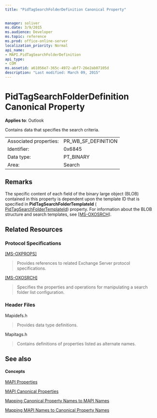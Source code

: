 ```yaml
---
title: "PidTagSearchFolderDefinition Canonical Property"
 
 
manager: soliver
ms.date: 3/9/2015
ms.audience: Developer
ms.topic: reference
ms.prod: office-online-server
localization_priority: Normal
api_name:
- MAPI.PidTagSearchFolderDefinition
api_type:
- COM
ms.assetid: a61056e7-365c-4972-abf7-26e2ab07105d
description: "Last modified: March 09, 2015"
---
```


# PidTagSearchFolderDefinition Canonical Property

  
  
**Applies to**: Outlook 
  
Contains data that specifies the search criteria.
  
|||
|:-----|:-----|
|Associated properties:  <br/> |PR_WB_SF_DEFINITION  <br/> |
|Identifier:  <br/> |0x6845  <br/> |
|Data type:  <br/> |PT_BINARY  <br/> |
|Area:  <br/> |Search  <br/> |
   
## Remarks

The specific content of each field of the binary large object (BLOB) contained in this property is dependent upon the template ID that is specified in **PidTagSearchFolderTemplateId** ( [PidTagSearchFolderTemplateId](pidtagsearchfoldertemplateid-canonical-property.md)) property. For information about the BLOB structure and search templates, see [[MS-OXOSRCH]](http://msdn.microsoft.com/library/c72e49b8-78c7-4483-ad65-e46e9133673b%28Office.15%29.aspx). 
  
## Related Resources

### Protocol Specifications

[[MS-OXPROPS]](http://msdn.microsoft.com/library/f6ab1613-aefe-447d-a49c-18217230b148%28Office.15%29.aspx)
  
> Provides references to related Exchange Server protocol specifications.
    
[[MS-OXOSRCH]](http://msdn.microsoft.com/library/c72e49b8-78c7-4483-ad65-e46e9133673b%28Office.15%29.aspx)
  
> Specifies the properties and operations for manipulating a search folder list configuration.
    
### Header Files

Mapidefs.h
  
> Provides data type definitions.
    
Mapitags.h
  
> Contains definitions of properties listed as alternate names.
    
## See also

#### Concepts

[MAPI Properties](mapi-properties.md)
  
[MAPI Canonical Properties](mapi-canonical-properties.md)
  
[Mapping Canonical Property Names to MAPI Names](mapping-canonical-property-names-to-mapi-names.md)
  
[Mapping MAPI Names to Canonical Property Names](mapping-mapi-names-to-canonical-property-names.md)

